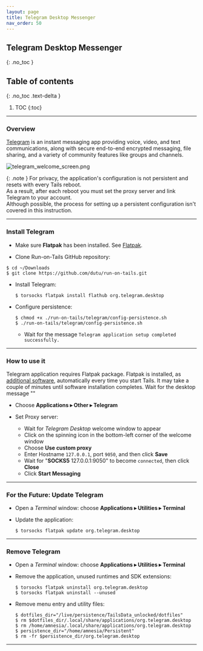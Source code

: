 ```yaml
---
layout: page
title: Telegram Desktop Messenger
nav_order: 50
---
```


## Telegram Desktop Messenger
{: .no_toc }

## Table of contents
{: .no_toc .text-delta }

1. TOC
{:toc}

---
### Overview

[Telegram] is an instant messaging app providing voice, video, and text communications, along with secure end-to-end encrypted messaging, file sharing, and a variety of community features like groups and channels.

![telegram_welcome_screen.png](../../images/telegram_welcome_screen.png)


{: .note }
For privacy, the application's configuration is not persistent and resets with every Tails reboot.<br> 
As a result, after each reboot you must set the proxy server and link Telegram to your account.<br>
Although possible, the process for setting up a persistent configuration isn't covered in this instruction.

---
### Install Telegram

* Make sure **Flatpak** has been installed. See [Flatpak].


* Clone Run-on-Tails GitHub repository:
```shell
$ cd ~/Downloads
$ git clone https://github.com/dutu/run-on-tails.git
```


* Install Telegram:
  ```shell
  $ torsocks flatpak install flathub org.telegram.desktop
  ```


* Configure persistence:
  ```shell
  $ chmod +x ./run-on-tails/telegram/config-persistence.sh 
  $ ./run-on-tails/telegram/config-persistence.sh 
  ```
  * Wait for the message `Telegram application setup completed successfully.`


---
### How to use it

Telegram application requires Flatpak package. Flatpak is installed, as [additional software], automatically every time you start Tails. It may take a couple of minutes until software installation completes. Wait for the desktop message ""


* Choose **Applications ▸ Other ▸ Telegram**


* Set Proxy server:
  * Wait for _Telegram Desktop_ welcome window to appear
  * Click on the spinning icon in the bottom-left corner of the welcome window
  * Choose **Use custom proxy**
  * Enter Hostname `127.0.0.1`, port `9050`, and then click **Save**
  * Wait for "**SOCKS5** 127.0.0.1:9050" to become `connected`, then click **Close**
  * Click **Start Messaging**

  
---
### For the Future: Update Telegram

* Open a _Terminal_ window:  choose **Applications ▸ Utilities ▸ Terminal**


* Update the application:
  ```shell
  $ torsocks flatpak update org.telegram.desktop
  ```

 
---

### Remove Telegram

* Open a _Terminal_ window:  choose **Applications ▸ Utilities ▸ Terminal**


* Remove the application, unused runtimes and SDK extensions:
  ```shell
  $ torsocks flatpak uninstall org.telegram.desktop
  $ torsocks flatpak uninstall --unused
  ```

* Remove menu entry and utility files:
  ```shell
  $ dotfiles_dir="/live/persistence/TailsData_unlocked/dotfiles"
  $ rm $dotfiles_dir/.local/share/applications/org.telegram.desktop
  $ rm /home/amnesia/.local/share/applications/org.telegram.desktop
  $ persistence_dir="/home/amnesia/Persistent"
  $ rm -fr $persistence_dir/org.telegram.desktop
  ```

--- 
[Telegram]: https://telegram.org/
[Flatpak]: ../flatpak/flatpak.html
[additional software]: https://tails.net/doc/persistent_storage/configure/index.en.html#additional_software